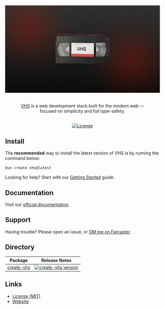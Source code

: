 ![Modern stack with a retro look](.github/assets/banner.png 'Modern stack with a retro look')

<p align="center">
  <br/>
  <a href="https://vhs.dev">VHS</a> is a web development stack built for the modern web &mdash;
  <br/>
  focused on simplicity and full type-safety.
  <br/><br/>
</p>

<div align="center">

[![License](https://img.shields.io/badge/License-MIT-blue.svg)](https://github.com/0xZ0uk/create-vhs/blob/main/LICENSE)

</div>

## Install

The **recommended** way to install the latest version of VHS is by running the command below:

```bash
bun create vhs@latest
```

Looking for help? Start with our [Getting Started](https://docs.vhs.dev/en/getting-started/) guide.


## Documentation

Visit our [official documentation](https://docs.vhs.dev/).

## Support

Having trouble? Please open an issue, or [DM me on Farcaster](https://farcaster.xyz/z0uk).

## Directory

| Package                                                                                    | Release Notes                                                                                                                                                                      |
| ------------------------------------------------------------------------------------------ | ---------------------------------------------------------------------------------------------------------------------------------------------------------------------------------- |
| [create-vhs](packages/create-vhs)                                                      | [![create-vhs version](https://img.shields.io/npm/v/create-vhs.svg?label=%20)](packages/create-vhs/CHANGELOG.md)                                                             |

## Links

- [License (MIT)](LICENSE)
- [Website](https://vhs.dev/)
